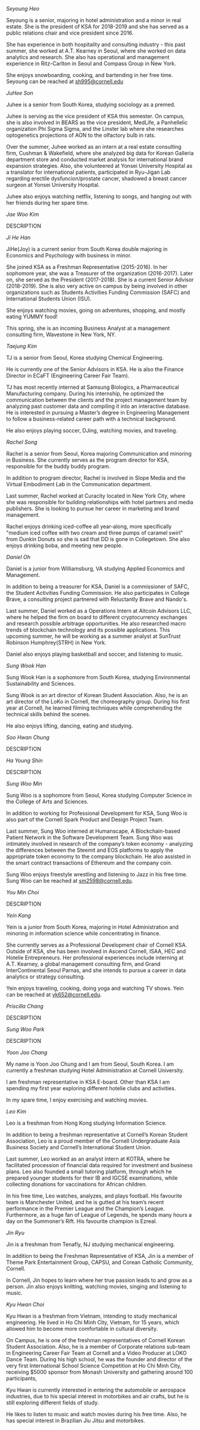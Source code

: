 *Seyoung Heo*

Seyoung is a senior, majoring in hotel administration and a minor in real estate. She is the president of KSA for 2018-2019 and she has served as a public relations chair and vice president since 2016.

She has experience in both hospitality and consulting industry - this past summer, she  worked at A.T. Kearney in Seoul, where she worked on data analytics and research. She also has operational and management experience in Ritz-Carlton in Seoul and Compass Group in New York.

She enjoys snowboarding, cooking, and bartending in her free time. Seyoung can be reached at sh995@cornell.edu

*JuHee Son*

Juhee is a senior from South Korea, studying sociology as a premed.

Juhee is serving as the vice president of KSA this semester. On campus, she is also involved in BEARS as the vice president, MedLife, a Panhellelic organization Phi Sigma Sigma, and the Linster lab where she researches optogenetics projections of AON to the olfactory bulb in rats.

Over the summer, Juhee worked as an intern at a real estate consulting firm, Cushman & Wakefield, where she analyzed big data for Korean Galleria department store and conducted market analysis for international brand expansion strategies. Also, she volunteered at Yonsei University Hospital as a translator for international patients, participated in Ryu-Jigan Lab regarding erectile dysfuncion/prostate cancer, shadowed a breast cancer surgeon at Yonsei University Hospital.

Juhee also enjoys watching netflix, listening to songs, and hanging out with her friends during her spare time.

*Jae Woo Kim*

DESCRIPTION

*Ji He Han*

JiHe(Joy) is a current senior from South Korea double majoring in Economics and Psychology with business in minor.

She joined KSA as a Freshman Representative (2015-2016). In her sophomore year, she was a Treasurer of the organization (2016-2017). Later on, she served as the President (2017-2018). She is a current Senior Advisor (2018-2019). She is also  very active on campus by being involved in other organizations such as Students Activities Funding Commission (SAFC) and International Students Union (ISU).

She enjoys watching movies, going on adventures, shopping, and mostly eating YUMMY food!

This spring, she is an incoming Business Analyst at a management consulting firm, Wavestone in New York, NY.

*Taejung Kim*

TJ is a senior from Seoul, Korea studying Chemical Engineering.

He is currently one of the Senior Advisors in KSA. He is also the Finance Director in ECaFT (Engineering Career Fair Team).

TJ has most recently interned at Samsung Biologics, a Pharmaceutical Manufacturing company. During his internship, he optimized the communication between the clients and the project management team by analyzing past customer data and compiling it into an interactive database. He is interested in pursuing a Master’s degree in Engineering Management to follow a business-related career path with a technical background.

He also enjoys playing soccer, DJing, watching movies, and traveling.

*Rachel Song*

Rachel is a senior from Seoul, Korea majoring Communication and minoring in Business. She currently serves as the program director for KSA, responsible for the buddy buddy program.

In addition to program director, Rachel is involved in Slope Media and the Virtual Embodiment Lab in the Communication department.

Last summer, Rachel worked at Curacity located in New York City, where she was responsible for building relationships with hotel partners and media publishers. She is looking to pursue her career in marketing and brand management.

Rachel enjoys drinking iced-coffee all year-along, more specifically "medium iced coffee with two cream and three pumps of caramel swirl” from Dunkin Donuts so she is sad that DD is gone in Collegetown. She also enjoys drinking boba, and meeting new people.

*Daniel Oh*

Daniel is a junior from Williamsburg, VA studying Applied Economics and Management.

In addition to being a treasurer for KSA, Daniel is a commissioner of SAFC, the Student Activities Funding Commission. He also participates in College Brave, a consulting project partnered with Reluctantly Brave and Nando's.

Last summer, Daniel  worked as a Operations Intern at Altcoin Advisors LLC, where he helped the firm on board to different cryptocurrency exchanges and research possible arbitrage opportunities. He also researched macro trends of blockchain technology and its possible applications. This upcoming summer, he will be working as a summer analyst at SunTrust Robinson Humphrey(STRH) in New York.

Daniel also enjoys playing basketball and soccer, and listening to music.

*Sung Wook Han*

Sung Wook Han is a sophomore from South Korea, studying Environmental Sustainability and Sciences.

Sung Wook is an art director of Korean Student Association. Also, he is an art director of the LoKo in Cornell, the choreography group.
During his first year at Cornell, he learned filming techniques while comprehending the technical skills behind the scenes.

He also enjoys lifting, dancing, eating and studying.

*Soo Hwan Chung*

DESCRIPTION

*Ha Young Shin*

DESCRIPTION

*Sung Woo Min*

Sung Woo is a sophomore from Seoul, Korea studying Computer Science in the College of Arts and Sciences.

In addition to working for Professional Development for KSA, Sung Woo is also part of the Cornell Spark Product and Design Project Team.

Last summer, Sung Woo interned at Humanscape, A Blockchain-based Patient Network in the Software Development Team. Sung Woo was intimately involved in research of the company’s token economy - analyzing the differences between the Steemit and EOS platforms to apply the appropriate token economy to the company blockchain. He also assisted in the smart contract transactions of Ethereum and the company coin.

Sung Woo enjoys freestyle wrestling and listening to Jazz in his free time. Sung Woo can be reached at sm2598@cornell.edu.

*You Min Choi*

DESCRIPTION

*Yein Kang*

Yein is a junior from South Korea, majoring in Hotel Administration and minoring in information science while concentrating in finance.

She currently serves as a Professional Development chair of Cornell KSA. Outside of KSA, she has been involved in Ascend Cornell, ISAA, HEC and Hotelie Entrepreneurs. Her professional experiences include interning at A.T. Kearney, a global management consulting firm, and Grand InterContinental Seoul Parnas, and she intends to pursue a career in data analytics or strategy consulting.

Yein enjoys traveling, cooking, doing yoga and watching TV shows. Yein can be reached at yk652@cornell.edu.

*Priscilla Chang*

DESCRIPTION

*Sung Woo Park*

DESCRIPTION

*Yoon Joo Chang*

My name is Yoon Joo Chung and I am from Seoul, South Korea. I am currently a freshman studying Hotel Administration at Cornell University.

I am freshman representative in KSA E-board. Other than KSA I am spending my first year exploring different hotelie clubs and activities.

In my spare time, I enjoy exercising and watching movies.

*Leo Kim*

Leo is a freshman from Hong Kong studying Information Science.

In addition to being a freshman representative at Cornell’s Korean Student Association, Leo is a proud member of the Cornell Undergraduate Asia Business Society and Cornell’s International Student Union.

Last summer, Leo worked as an analyst intern at KOTRA, where he facilitated procession of financial data required for investment and business plans. Leo also founded a small tutoring platform, through which he prepared younger students for their IB and IGCSE examinations, while collecting donations for vaccinations for African children.

In his free time, Leo watches, analyzes, and plays football. His favourite team is Manchester United, and he is gutted at his team’s recent performance in the Premier League and the Champion’s League. Furthermore, as a huge fan of League of Legends, he spends many hours a day on the Summoner’s Rift. His favourite champion is Ezreal.

*Jin Ryu*

Jin is a freshman from Tenafly, NJ studying mechanical engineering.

In addition to being the Freshman Representative of KSA, Jin is a member of Theme Park Entertainment Group, CAPSU, and Corean Catholic Community, Cornell.

In Cornell, Jin hopes to learn where her true passion leads to and grow as a person.
Jin also enjoys knitting, watching movies, singing and listening to music.

*Kyu Hwan Choi*

Kyu Hwan is a freshman from Vietnam, intending to study mechanical engineering. He lived in Ho Chi Minh City, Vietnam, for 15 years, which allowed him to become more comfortable in cultural diversity.

On Campus, he is one of the freshman representatives of Cornell Korean Student Association. Also, he is a member of Corporate relations sub-team in Engineering Career Fair Team at Cornell and a Video Producer at LOKO Dance Team. During his high school, he was the founder and director of the very first International School Science Competition at Ho Chi Minh City, receiving $5000 sponsor from Monash University and gathering around 100 participants,

Kyu Hwan is currently interested in entering the automobile or aerospace industries, due to his special interest in motorbikes and air crafts, but he is still exploring different fields of study.

He likes to listen to music and watch movies during his free time. Also, he has special interest in Brazilian Jiu Jitsu and motorbikes.
